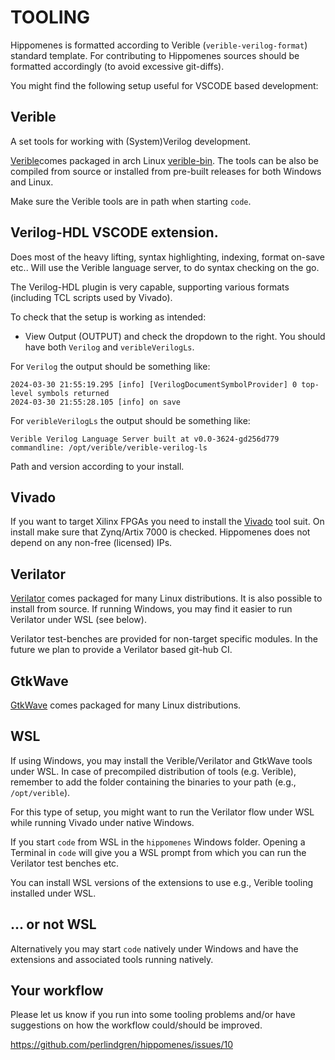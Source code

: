 # TOOLING

Hippomenes is formatted according to Verible (`verible-verilog-format`) standard template. For contributing to Hippomenes sources should be formatted accordingly (to avoid excessive git-diffs).

You might find the following setup useful for VSCODE based development:

## Verible

A set tools for working with (System)Verilog development.

[Verible](https://github.com/chipsalliance/verible/)comes packaged in arch Linux [verible-bin](https://aur.archlinux.org/packages/verible-bin). The tools can be also be compiled from source or installed from pre-built releases for both Windows and Linux.

Make sure the Verible tools are in path when starting `code`.

## Verilog-HDL VSCODE extension.

Does most of the heavy lifting, syntax highlighting, indexing, format on-save etc.. Will use the Verible language server, to do syntax checking on the go.

The Verilog-HDL plugin is very capable, supporting various formats (including TCL scripts used by Vivado). 

To check that the setup is working as intended:

- View Output (OUTPUT) and check the dropdown to the right. You should have both `Verilog` and `veribleVerilogLs`.

For `Verilog` the output should be something like:
```shell
2024-03-30 21:55:19.295 [info] [VerilogDocumentSymbolProvider] 0 top-level symbols returned
2024-03-30 21:55:28.105 [info] on save
```

For `veribleVerilogLs` the output should be something like:

```shell
Verible Verilog Language Server built at v0.0-3624-gd256d779
commandline: /opt/verible/verible-verilog-ls 
```

Path and version according to your install. 

## Vivado

If you want to target Xilinx FPGAs you need to install the [Vivado](https://www.xilinx.com/support/download.html) tool suit. On install make sure that Zynq/Artix 7000 is checked. Hippomenes does not depend on any non-free (licensed) IPs. 

## Verilator

[Verilator](https://github.com/verilator/verilator) comes packaged for many Linux distributions. It is also possible to install from source. If running Windows, you may find it easier to run Verilator under WSL (see below).

Verilator test-benches are provided for non-target specific modules. In the future we plan to provide a Verilator based git-hub CI.

## GtkWave

[GtkWave](https://github.com/gtkwave/gtkwave) comes packaged for many Linux distributions. 

## WSL

If using Windows, you may install the Verible/Verilator and GtkWave tools under WSL. In case of precompiled distribution of tools (e.g. Verible), remember to add the folder containing the binaries to your path (e.g., `/opt/verible`).

For this type of setup, you might want to run the Verilator flow under WSL while running Vivado under native Windows.

If you start `code` from WSL in the `hippomenes` Windows folder. Opening a Terminal in `code` will give you a WSL prompt from which you can run the Verilator test benches etc.

You can install WSL versions of the extensions to use e.g., Verible tooling installed under WSL.

## ... or not WSL

Alternatively you may start `code` natively under Windows and have the extensions and associated tools running natively.

## Your workflow

Please let us know if you run into some tooling problems and/or have suggestions on how the workflow could/should be improved.

https://github.com/perlindgren/hippomenes/issues/10












